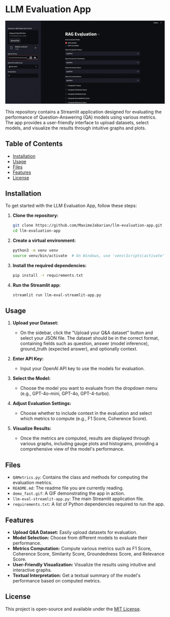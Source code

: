 # LLM Evaluation App
![Demo of RAG Evaluation App](demo_fast.gif)

This repository contains a Streamlit application designed for evaluating the performance of Question-Answering (QA) models using various metrics. The app provides a user-friendly interface to upload datasets, select models, and visualize the results through intuitive graphs and plots.

## Table of Contents

- [Installation](#installation)
- [Usage](#usage)
- [Files](#files)
- [Features](#features)
- [License](#license)

## Installation

To get started with the LLM Evaluation App, follow these steps:

1. **Clone the repository:**

   ```bash
   git clone https://github.com/MaximeJabarian/llm-evaluation-app.git
   cd llm-evaluation-app
   ```

2. **Create a virtual environment:**

   ```bash
   python3 -m venv venv
   source venv/bin/activate  # On Windows, use 'venv\Scripts\activate'
   ```

3. **Install the required dependencies:**

   ```bash
   pip install -r requirements.txt
   ```

4. **Run the Streamlit app:**

   ```bash
   streamlit run llm-eval-streamlit-app.py
   ```

## Usage

1. **Upload your Dataset:**
   - On the sidebar, click the "Upload your Q&A dataset" button and select your JSON file. The dataset should be in the correct format, containing fields such as question, answer (model inference), ground_truth (expected answer), and optionally context.

2. **Enter API Key:**
   - Input your OpenAI API key to use the models for evaluation.

3. **Select the Model:**
   - Choose the model you want to evaluate from the dropdown menu (e.g., GPT-4o-mini, GPT-4o, GPT-4-turbo).

4. **Adjust Evaluation Settings:**
   - Choose whether to include context in the evaluation and select which metrics to compute (e.g., F1 Score, Coherence Score).

5. **Visualize Results:**
   - Once the metrics are computed, results are displayed through various graphs, including gauge plots and histograms, providing a comprehensive view of the model's performance.

## Files

- `QAMetrics.py`: Contains the class and methods for computing the evaluation metrics.
- `README.md`: The readme file you are currently reading.
- `demo_fast.gif`: A GIF demonstrating the app in action.
- `llm-eval-streamlit-app.py`: The main Streamlit application file.
- `requirements.txt`: A list of Python dependencies required to run the app.

## Features

- **Upload Q&A Dataset:** Easily upload datasets for evaluation.
- **Model Selection:** Choose from different models to evaluate their performance.
- **Metrics Computation:** Compute various metrics such as F1 Score, Coherence Score, Similarity Score, Groundedness Score, and Relevance Score.
- **User-Friendly Visualization:** Visualize the results using intuitive and interactive graphs.
- **Textual Interpretation:** Get a textual summary of the model's performance based on computed metrics.

## License

This project is open-source and available under the [MIT License](LICENSE).

